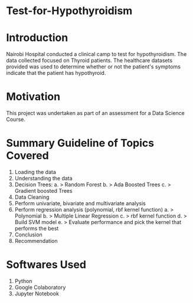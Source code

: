# Test-for-Hypothyroidism

# Introduction
Nairobi Hospital conducted a clinical camp to test for hypothyroidism. The data collected focused on Thyroid patients. The healthcare datasets provided was used to determine whether or not the patient's symptoms indicate that the patient has hypothyroid.

# Motivation
This project was undertaken as part of an assessment for a Data Science Course.

# Summary Guideline of Topics Covered
1. Loading the data
2. Understanding the data
3. Decision Trees:
  a. > Random Forest
  b. > Ada Boosted Trees
  c. > Gradient boosted Trees
4. Data Cleaning
4. Perform univariate, bivariate and multivariate analysis
5. Perform regression analysis (polynomial, rbf kernel function)
  a. > Polynomial
  b. > Multiple Linear Regression
  c. > rbf kernel function
  d. > Build SVM model
  e. > Evaluate performance and pick the kernel that performs the best
6. Conclusion
7. Recommendation

# Softwares Used
1. Python
2. Google Colaboratory
3. Jupyter Notebook
